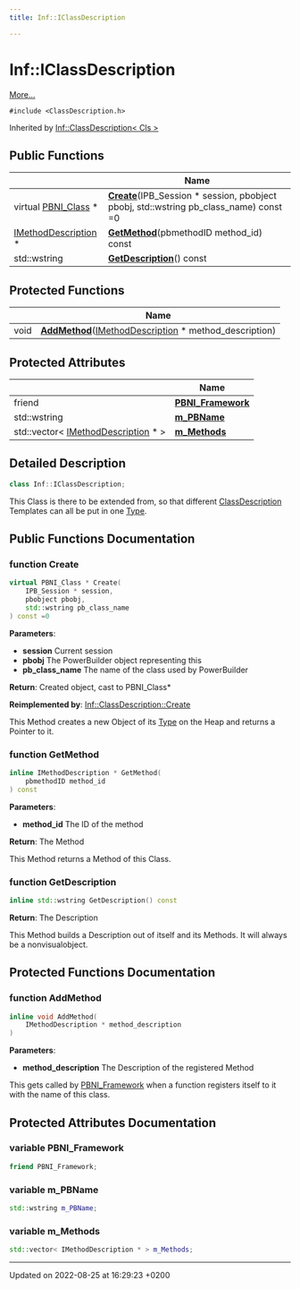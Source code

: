 ```yaml
---
title: Inf::IClassDescription

---
```


# Inf::IClassDescription



 [More...](#detailed-description)


`#include <ClassDescription.h>`

Inherited by [Inf::ClassDescription< Cls >](/doxygen/Classes/class_inf_1_1_class_description/)

## Public Functions

|                | Name           |
| -------------- | -------------- |
| virtual [PBNI_Class](/doxygen/Classes/class_inf_1_1_p_b_n_i___class/) * | **[Create](/doxygen/Classes/class_inf_1_1_i_class_description/#function-create)**(IPB_Session * session, pbobject pbobj, std::wstring pb_class_name) const =0 |
| [IMethodDescription](/doxygen/Classes/class_inf_1_1_i_method_description/) * | **[GetMethod](/doxygen/Classes/class_inf_1_1_i_class_description/#function-getmethod)**(pbmethodID method_id) const |
| std::wstring | **[GetDescription](/doxygen/Classes/class_inf_1_1_i_class_description/#function-getdescription)**() const |

## Protected Functions

|                | Name           |
| -------------- | -------------- |
| void | **[AddMethod](/doxygen/Classes/class_inf_1_1_i_class_description/#function-addmethod)**([IMethodDescription](/doxygen/Classes/class_inf_1_1_i_method_description/) * method_description) |

## Protected Attributes

|                | Name           |
| -------------- | -------------- |
| friend | **[PBNI_Framework](/doxygen/Classes/class_inf_1_1_i_class_description/#variable-pbni-framework)**  |
| std::wstring | **[m_PBName](/doxygen/Classes/class_inf_1_1_i_class_description/#variable-m-pbname)**  |
| std::vector< [IMethodDescription](/doxygen/Classes/class_inf_1_1_i_method_description/) * > | **[m_Methods](/doxygen/Classes/class_inf_1_1_i_class_description/#variable-m-methods)**  |

## Detailed Description

```cpp
class Inf::IClassDescription;
```


This Class is there to be extended from, so that different [ClassDescription](/doxygen/Classes/class_inf_1_1_class_description/) Templates can all be put in one [Type](/doxygen/Classes/struct_inf_1_1_type/). 

## Public Functions Documentation

### function Create

```cpp
virtual PBNI_Class * Create(
    IPB_Session * session,
    pbobject pbobj,
    std::wstring pb_class_name
) const =0
```


**Parameters**: 

  * **session** Current session 
  * **pbobj** The PowerBuilder object representing this 
  * **pb_class_name** The name of the class used by PowerBuilder 


**Return**: Created object, cast to PBNI_Class* 

**Reimplemented by**: [Inf::ClassDescription::Create](/doxygen/Classes/class_inf_1_1_class_description/#function-create)


This Method creates a new Object of its [Type](/doxygen/Classes/struct_inf_1_1_type/) on the Heap and returns a Pointer to it.


### function GetMethod

```cpp
inline IMethodDescription * GetMethod(
    pbmethodID method_id
) const
```


**Parameters**: 

  * **method_id** The ID of the method 


**Return**: The Method 

This Method returns a Method of this Class.


### function GetDescription

```cpp
inline std::wstring GetDescription() const
```


**Return**: The Description 

This Method builds a Description out of itself and its Methods. It will always be a nonvisualobject.


## Protected Functions Documentation

### function AddMethod

```cpp
inline void AddMethod(
    IMethodDescription * method_description
)
```


**Parameters**: 

  * **method_description** The Description of the registered Method 


This gets called by [PBNI_Framework](/doxygen/Classes/class_inf_1_1_p_b_n_i___framework/) when a function registers itself to it with the name of this class.


## Protected Attributes Documentation

### variable PBNI_Framework

```cpp
friend PBNI_Framework;
```


### variable m_PBName

```cpp
std::wstring m_PBName;
```


### variable m_Methods

```cpp
std::vector< IMethodDescription * > m_Methods;
```


-------------------------------

Updated on 2022-08-25 at 16:29:23 +0200